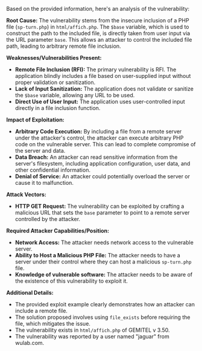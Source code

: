 Based on the provided information, here's an analysis of the vulnerability:

**Root Cause:**
The vulnerability stems from the insecure inclusion of a PHP file (`sp-turn.php`) in `html/affich.php`. The `$base` variable, which is used to construct the path to the included file, is directly taken from user input via the URL parameter `base`. This allows an attacker to control the included file path, leading to arbitrary remote file inclusion.

**Weaknesses/Vulnerabilities Present:**
- **Remote File Inclusion (RFI):** The primary vulnerability is RFI. The application blindly includes a file based on user-supplied input without proper validation or sanitization.
- **Lack of Input Sanitization:** The application does not validate or sanitize the `$base` variable, allowing any URL to be used.
- **Direct Use of User Input:** The application uses user-controlled input directly in a file inclusion function.

**Impact of Exploitation:**
- **Arbitrary Code Execution:** By including a file from a remote server under the attacker's control, the attacker can execute arbitrary PHP code on the vulnerable server. This can lead to complete compromise of the server and data.
- **Data Breach:** An attacker can read sensitive information from the server's filesystem, including application configuration, user data, and other confidential information.
- **Denial of Service:** An attacker could potentially overload the server or cause it to malfunction.

**Attack Vectors:**
- **HTTP GET Request:** The vulnerability can be exploited by crafting a malicious URL that sets the `base` parameter to point to a remote server controlled by the attacker.

**Required Attacker Capabilities/Position:**
- **Network Access:** The attacker needs network access to the vulnerable server.
- **Ability to Host a Malicious PHP File:** The attacker needs to have a server under their control where they can host a malicious `sp-turn.php` file.
- **Knowledge of vulnerable software:** The attacker needs to be aware of the existence of this vulnerability to exploit it.

**Additional Details:**
- The provided exploit example clearly demonstrates how an attacker can include a remote file.
- The solution proposed involves using `file_exists` before requiring the file, which mitigates the issue.
- The vulnerability exists in `html/affich.php` of GEMITEL v 3.50.
- The vulnerability was reported by a user named "jaguar" from wulab.com.